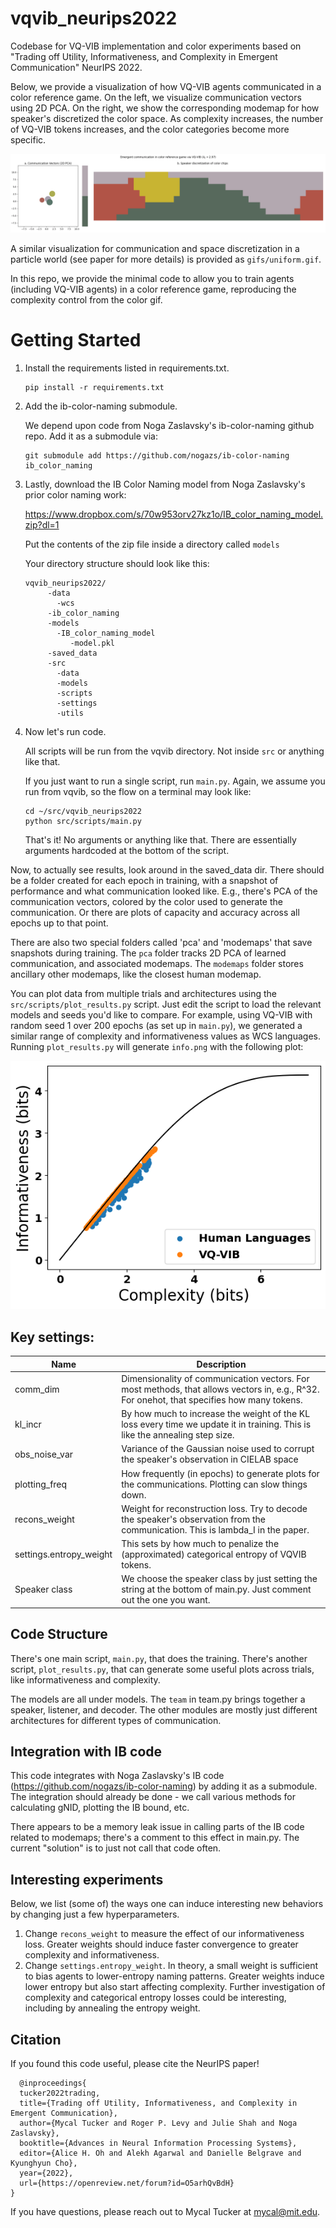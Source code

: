 # vqvib_neurips2022
Codebase for VQ-VIB implementation and color experiments based on "Trading off Utility, Informativeness, and Complexity in Emergent Communication" NeurIPS 2022.

Below, we provide a visualization of how VQ-VIB agents communicated in a color reference game.
On the left, we visualize communication vectors using 2D PCA.
On the right, we show the corresponding modemap for how speaker's discretized the color space.
As complexity increases, the number of VQ-VIB tokens increases, and the color categories become more specific.

 ![alt text](gifs/color.gif "Visualization of VQ-VIB communication")

A similar visualization for communication and space discretization in a particle world (see paper for more details) is provided as `gifs/uniform.gif`.

In this repo, we provide the minimal code to allow you to train agents (including VQ-VIB agents) in a color reference game, reproducing the complexity control from the color gif.

# Getting Started

1. Install the requirements listed in requirements.txt.

    ```
    pip install -r requirements.txt
    ```

2. Add the ib-color-naming submodule.

    We depend upon code from Noga Zaslavsky's ib-color-naming github repo. Add it as a submodule via:
    
    ```
    git submodule add https://github.com/nogazs/ib-color-naming ib_color_naming
    ```

3. Lastly, download the IB Color Naming model from Noga Zaslavsky's prior color naming work:

    https://www.dropbox.com/s/70w953orv27kz1o/IB_color_naming_model.zip?dl=1

   Put the contents of the zip file inside a directory called ``models``

    Your directory structure should look like this:
    
    ```
    vqvib_neurips2022/
         -data
           -wcs
         -ib_color_naming
         -models
           -IB_color_naming_model
              -model.pkl
         -saved_data
         -src
           -data
           -models
           -scripts
           -settings
           -utils
    ```

4. Now let's run code. 

    All scripts will be run from the vqvib directory. Not inside ``src`` or anything like that.
    
    If you just want to run a single script, run ``main.py``. Again, we assume you run from vqvib, so the flow on a terminal may look like:
    
    ```
    cd ~/src/vqvib_neurips2022
    python src/scripts/main.py
    ```
    
    That's it! No arguments or anything like that.
    There are essentially arguments hardcoded at the bottom of the script.

Now, to actually see results, look around in the saved_data dir.
There should be a folder created for each epoch in training, with a snapshot of performance and what communication looked like.
E.g., there's PCA of the communication vectors, colored by the color used to generate the communication.
Or there are plots of capacity and accuracy across all epochs up to that point.

There are also two special folders called 'pca' and 'modemaps' that save snapshots during training.
The `pca` folder tracks 2D PCA of learned communication, and associated modemaps.
The `modemaps` folder stores ancillary other modemaps, like the closest human modemap.

You can plot data from multiple trials and architectures using the ``src/scripts/plot_results.py`` script.
Just edit the script to load the relevant models and seeds you'd like to compare.
For example, using VQ-VIB with random seed 1 over 200 epochs (as set up in ``main.py``), we generated a similar range of complexity and informativeness values as WCS languages.
Running ``plot_results.py`` will generate ``info.png`` with the following plot:


 ![alt text](info_example.png "Informativeness and Complexity of VQ-VIB communication, compared to human languages")



## Key settings:
| Name                      | Description                                                                                                                                  |
|---------------------------|----------------------------------------------------------------------------------------------------------------------------------------------|
| comm_dim                  | Dimensionality of communication vectors. For most methods, that allows vectors in, e.g., R^32. For onehot, that specifies how many tokens.   |
| kl_incr                   | By how much to increase the weight of the KL loss every time we update it in training. This is like the annealing step size.                 |                                                                                                                                  |
| obs_noise_var             | Variance of the Gaussian noise used to corrupt the speaker's observation in CIELAB space                                                     |
| plotting_freq             | How frequently (in epochs) to generate plots for the communications. Plotting can slow things down.                                          |
| recons_weight             | Weight for reconstruction loss. Try to decode the speaker's observation from the communication. This is lambda_I in the paper.               |                                                                                                                                        |
| settings.entropy_weight   | This sets by how much to penalize the (approximated) categorical entropy of VQVIB tokens.                                                    |
| Speaker class             | We choose the speaker class by just setting the string at the bottom of main.py. Just comment out the one you want.                          |

## Code Structure

There's one main script, `main.py`, that does the training.
There's another script, `plot_results.py`, that can generate some useful plots across trials, like informativeness and complexity.

The models are all under models. The ``team`` in team.py brings together a speaker, listener, and decoder.
The other modules are mostly just different architectures for different types of communication.


## Integration with IB code
This code integrates with Noga Zaslavsky's IB code (https://github.com/nogazs/ib-color-naming) by adding it as a submodule.
The integration should already be done - we call various methods for calculating gNID, plotting the IB bound, etc.

There appears to be a memory leak issue in calling parts of the IB code related to modemaps; there's a comment to this effect in main.py.
The current "solution" is to just not call that code often.

## Interesting experiments
Below, we list (some of) the ways one can induce interesting new behaviors by changing just a few hyperparameters.

1) Change ``recons_weight`` to measure the effect of our informativeness loss. Greater weights should induce faster convergence to greater complexity and informativeness.
2) Change ``settings.entropy_weight``. In theory, a small weight is sufficient to bias agents to lower-entropy naming patterns. Greater weights induce lower entropy but also start affecting complexity. Further investigation of complexity and categorical entropy losses could be interesting, including by annealing the entropy weight.

## Citation

If you found this code useful, please cite the NeurIPS paper!
```
  @inproceedings{
  tucker2022trading,
  title={Trading off Utility, Informativeness, and Complexity in Emergent Communication},
  author={Mycal Tucker and Roger P. Levy and Julie Shah and Noga Zaslavsky},
  booktitle={Advances in Neural Information Processing Systems},
  editor={Alice H. Oh and Alekh Agarwal and Danielle Belgrave and Kyunghyun Cho},
  year={2022},
  url={https://openreview.net/forum?id=O5arhQvBdH}
}
```
If you have questions, please reach out to Mycal Tucker at mycal@mit.edu.

